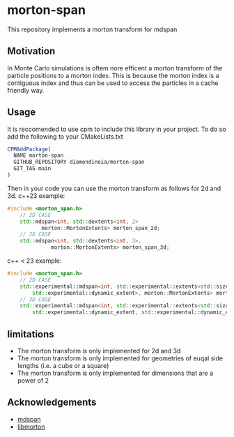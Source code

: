 # morton-span

This repository implements a morton transform for mdspan

## Motivation

In Monte Carlo simulations is oftem nore efficent a morton transform of the particle positions to a morton index. This
is because the morton index is a contiguous index and thus can be used to access the particles in a cache friendly way.

## Usage
It is reccomended to use cpm to include this library in your project. To do so add the following to your CMakeLists.txt

```cmake
CPMAddPackage(
  NAME morton-span
  GITHUB_REPOSITORY diamondinoia/morton-span
  GIT_TAG main
)
```

Then in your code you can use the morton transform as follows for 2d and 3d.
c++23 example:
```cpp
#include <morton_span.h>
    // 2D CASE
    std::mdspan<int, std::dextents<int, 2>
           morton::MortonExtents> morton_span_2d;
    // 3D CASE
    std::mdspan<int, std::dextents<int, 3>,
              morton::MortonExtents> morton_span_3d;
```
c++ < 23 example:
```cpp
#include <morton_span.h>
    // 2D CASE
    std::experimental::mdspan<int, std::experimental::extents<std::size_t, std::experimental::dynamic_extent,
        std::experimental::dynamic_extent>, morton::MortonExtents> morton_span_2d;
    // 3D CASE
    std::experimental::mdspan<int, std::experimental::extents<std::size_t, std::experimental::dynamic_extent,
        std::experimental::dynamic_extent, std::experimental::dynamic_extent>, morton::MortonExtents> morton_span_3d;
```

## limitations
- The morton transform is only implemented for 2d and 3d
- The morton transform is only implemented for geometries of euqal side lengths (i.e. a cube or a square)
- The morton transform is only implemented for dimensions that are a power of 2

## Acknowledgements
- [mdspan](https://github.com/kokkos/mdspan)  
- [libmorton](https://github.com/Forceflow/libmorton)
